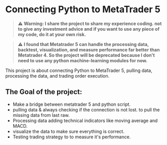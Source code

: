 # Connecting Python to MetaTrader 5

> :warning: **Warning: I share the project to share my experience coding. not to give any investment advice and if you want to use any piece of my code, do it at your own risk.**

> :warning: **I found that Metatrader 5 can handle the processing data, backtest, visualization, and measure performance far better than Metatrader 4. So the project will be deprecated because I don't need to use any python machine-learning modules for now.**


 This project is about connecting Python to MetaTrader 5, pulling data, processing the data, and trading order execution.


## The Goal of the project:

- Make a bridge between metatrader 5 and python script.
- pulling data & always checking if the connection is not lost. to pull the missing data from last raw.
- Processing data adding technical indicators like moving average and MACD.
- visualize the data to make sure everything is correct.
- Testing trading strategy to to measure it's performance.
